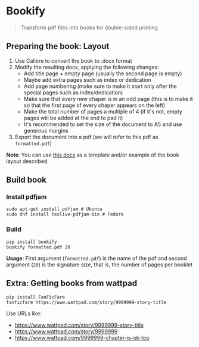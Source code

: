 # Bookify
> Transform pdf files into books for double-sided printing

## Preparing the book: Layout
1. Use Calibre to convert the book to .docx format
2. Modify the resulting docx, applying the following changes:
	- Add title page + empty page (usually the second page is empty)
	- Maybe add extra pages such as index or dedication
	- Add page numbering (make sure to make it start only after the special pages such as index/dedication)
	- Make sure that every new chaper is in an odd page (this is to make it so that the first page of every chaper appears on the left)
	- Make the total number of pages a multiple of 4 (if it's not, empty pages will be added at the end to pad it)
	- It's recommended to set the size of the document to A5 and use generous margins
3. Export the document into a pdf (we will refer to this pdf as `formatted.pdf`)

**Note**: You can use [this docx](https://raw.githubusercontent.com/corollari/bookify/master/book.docx) as a template and/or example of the book layout described.

## Build book
### Install pdfjam
```
sudo apt-get install pdfjam # Ubuntu
sudo dnf install texlive-pdfjam-bin # Fedora
```

### Build
```
pip install bookify
bookify formatted.pdf 20
```
**Usage**: First argument (`formatted.pdf`) is the name of the pdf and second argument (`20`) is the signature size, that is, the number of pages per booklet

## Extra: Getting books from wattpad
```
pip install FanFicFare
fanficfare https://www.wattpad.com/story/9999999-story-title
```
Use URLs like:
 * https://www.wattpad.com/story/9999999-story-title
 * https://www.wattpad.com/story/9999999
 * https://www.wattpad.com/9999999-chapter-is-ok-too
